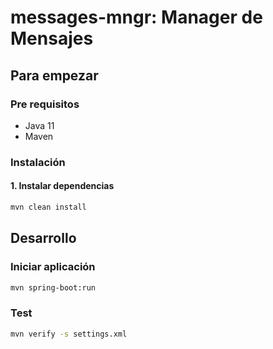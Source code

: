 # messages-mngr: Manager de Mensajes

## Para empezar

### Pre requisitos

- Java 11
- Maven

### Instalación

#### 1. Instalar dependencias

```sh
mvn clean install
```

## Desarrollo

### Iniciar aplicación

```sh
mvn spring-boot:run
```

### Test

```sh
mvn verify -s settings.xml
```

